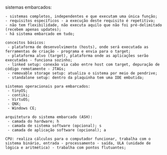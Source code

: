 sistemas embarcados:

    - sistemas completos, independentes e que executam uma única função;
    - requisitos específicos - a execução deste requisito é repetitiva;
    - não tem flexibilidade, não executa aquilo que não foi pré-delimitado (recebem apenas updates);
    - há sistema embarcado em tudo;
    
    conceitos básicos:
     - plataforma de desenvolvimento (hosts), onde será executada as ferramentas de criação - programa e envia para o target;
     - plataforma alvo (target), plataforma onde as aplicações serão executadas - funciona sozinho;
     - linked setup: conexão via cabo entre host com target, depuração de código remotamente - JTAGs;
     - removable storage setup: atualiza o sistema por meio de pendrive;
     - standalone setup: dentro da plaquinha tem uma IDE embutida;

    sistemas operacionais para embarcados:
     - tinyOS;
     - contiki;
     - VirtuOS;
     - QNX;
     - Windows CE;

    arquitetura do sistema embarcado (ASH):
     - camada do hardware; h
     - camada de sistema software (opcional); s
     - camada de aplicação software (opcional); a

    CPU: realiza cálculos para o computador funcionar, trabalha com o sistema binário, entrada - processamento - saída, ULA (unidade de lógica e aritmética) - trabalha com pontos flutuantes;
    

